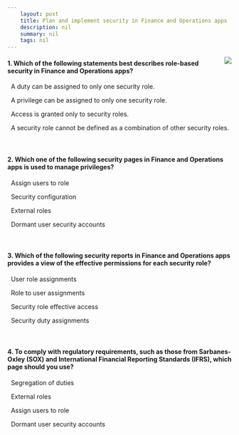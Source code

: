 ```yaml
---
    layout: post
    title: Plan and implement security in Finance and Operations apps  
    description: nil
    summary: nil
    tags: nil
---
```



 <a target="_blank" href="https://docs.microsoft.com/en-us/learn/modules/plan-implement-security-finance-operations/12-quiz/"><i class="fas fa-external-link-alt"></i> </a>
 <img align="right" src="https://docs.microsoft.com/en-us/learn/achievements/plan-and-implement-security-in-dynamics-365-finance-ops.svg">
####  1. Which of the following statements best describes role-based security in Finance and Operations apps?


<i class='far fa-square'></i> &nbsp;&nbsp;A duty can be assigned to only one security role.

<i class='far fa-square'></i> &nbsp;&nbsp;A privilege can be assigned to only one security role.

<i class='fas fa-check-square' style='color: Dodgerblue;'></i> &nbsp;&nbsp;Access is granted only to security roles.

<i class='far fa-square'></i> &nbsp;&nbsp;A security role cannot be defined as a combination of other security roles.
<br />
<br />
<br />

####  2. Which one of the following security pages in Finance and Operations apps is used to manage privileges?


<i class='far fa-square'></i> &nbsp;&nbsp;Assign users to role

<i class='fas fa-check-square' style='color: Dodgerblue;'></i> &nbsp;&nbsp;Security configuration

<i class='far fa-square'></i> &nbsp;&nbsp;External roles

<i class='far fa-square'></i> &nbsp;&nbsp;Dormant user security accounts
<br />
<br />
<br />

####  3. Which of the following security reports in Finance and Operations apps provides a view of the effective permissions for each security role?


<i class='far fa-square'></i> &nbsp;&nbsp;User role assignments

<i class='far fa-square'></i> &nbsp;&nbsp;Role to user assignments

<i class='fas fa-check-square' style='color: Dodgerblue;'></i> &nbsp;&nbsp;Security role effective access

<i class='far fa-square'></i> &nbsp;&nbsp;Security duty assignments
<br />
<br />
<br />

####  4. To comply with regulatory requirements, such as those from Sarbanes-Oxley (SOX) and International Financial Reporting Standards (IFRS), which page should you use?


<i class='fas fa-check-square' style='color: Dodgerblue;'></i> &nbsp;&nbsp;Segregation of duties

<i class='far fa-square'></i> &nbsp;&nbsp;External roles

<i class='far fa-square'></i> &nbsp;&nbsp;Assign users to role

<i class='far fa-square'></i> &nbsp;&nbsp;Dormant user security accounts
<br />
<br />
<br />
